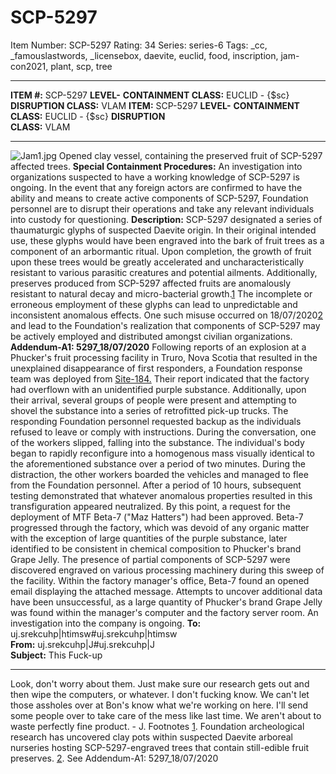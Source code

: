 # SCP-5297
Item Number: SCP-5297
Rating: 34
Series: series-6
Tags: _cc, _famouslastwords, _licensebox, daevite, euclid, food, inscription, jam-con2021, plant, scp, tree

---

**ITEM #:** SCP-5297
**LEVEL-**
**CONTAINMENT CLASS:** EUCLID \- {$sc}
**DISRUPTION CLASS:** VLAM
**ITEM:** SCP-5297
**LEVEL-**
**CONTAINMENT  
CLASS:** EUCLID \- {$sc}
**DISRUPTION  
CLASS:** VLAM
* * *
![Jam1.jpg](https://scp-wiki.wdfiles.com/local--files/scp-5297/Jam1.jpg)
Opened clay vessel, containing the preserved fruit of SCP-5297 affected trees.
**Special Containment Procedures:** An investigation into organizations suspected to have a working knowledge of SCP-5297 is ongoing. In the event that any foreign actors are confirmed to have the ability and means to create active components of SCP-5297, Foundation personnel are to disrupt their operations and take any relevant individuals into custody for questioning.
**Description:** SCP-5297 designated a series of thaumaturgic glyphs of suspected Daevite origin. In their original intended use, these glyphs would have been engraved into the bark of fruit trees as a component of an arbormantic ritual. Upon completion, the growth of fruit upon these trees would be greatly accelerated and uncharacteristically resistant to various parasitic creatures and potential ailments. Additionally, preserves produced from SCP-5297 affected fruits are anomalously resistant to natural decay and micro-bacterial growth.[1](javascript:;)
The incomplete or erroneous employment of these glyphs can lead to unpredictable and inconsistent anomalous effects. One such misuse occurred on 18/07/2020[2](javascript:;) and lead to the Foundation's realization that components of SCP-5297 may be actively employed and distributed amongst civilian organizations.
**Addendum-A1: 5297_18/07/2020** Following reports of an explosion at a Phucker's fruit processing facility in Truro, Nova Scotia that resulted in the unexplained disappearance of first responders, a Foundation response team was deployed from [Site-184.](/secure-facility-dossier-site-184) Their report indicated that the factory had overflown with an unidentified purple substance. Additionally, upon their arrival, several groups of people were present and attempting to shovel the substance into a series of retrofitted pick-up trucks. The responding Foundation personnel requested backup as the individuals refused to leave or comply with instructions. During the conversation, one of the workers slipped, falling into the substance. The individual's body began to rapidly reconfigure into a homogenous mass visually identical to the aforementioned substance over a period of two minutes. During the distraction, the other workers boarded the vehicles and managed to flee from the Foundation personnel.
After a period of 10 hours, subsequent testing demonstrated that whatever anomalous properties resulted in this transfiguration appeared neutralized. By this point, a request for the deployment of MTF Beta-7 ("Maz Hatters") had been approved. Beta-7 progressed through the factory, which was devoid of any organic matter with the exception of large quantities of the purple substance, later identified to be consistent in chemical composition to Phucker's brand Grape Jelly. The presence of partial components of SCP-5297 were discovered engraved on various processing machinery during this sweep of the facility.
Within the factory manager's office, Beta-7 found an opened email displaying the attached message. Attempts to uncover additional data have been unsuccessful, as a large quantity of Phucker's brand Grape Jelly was found within the manager's computer and the factory server room. An investigation into the company is ongoing.
**To:** uj.srekcuhp|htimsw#uj.srekcuhp|htimsw  
**From:** uj.srekcuhp|J#uj.srekcuhp|J  
**Subject:** This Fuck-up
* * *
Look, don't worry about them.
Just make sure our research gets out and then wipe the computers, or whatever. I don't fucking know.
We can't let those assholes over at Bon's know what we're working on here.
I'll send some people over to take care of the mess like last time. We aren't about to waste perfectly fine product.
\- J.
Footnotes
[1](javascript:;). Foundation archeological research has uncovered clay pots within suspected Daevite arboreal nurseries hosting SCP-5297-engraved trees that contain still-edible fruit preserves.
[2](javascript:;). See Addendum-A1: 5297_18/07/2020